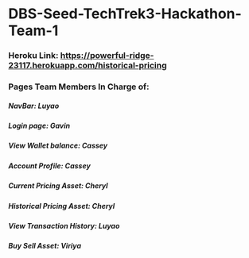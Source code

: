 # DBS-Seed-TechTrek3-Hackathon-Team-1

### Heroku Link: https://powerful-ridge-23117.herokuapp.com/historical-pricing

### Pages Team Members In Charge of:
##### NavBar: Luyao<br>
##### Login page: Gavin<br>
##### View Wallet balance: Cassey<br>
##### Account Profile: Cassey<br>
##### Current Pricing Asset: Cheryl<br>
##### Historical Pricing Asset: Cheryl<br>
##### View Transaction History: Luyao<br>
##### Buy Sell Asset: Viriya<br>







